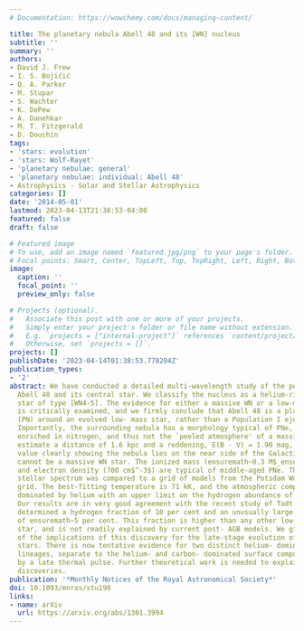 ```yaml
---
# Documentation: https://wowchemy.com/docs/managing-content/

title: The planetary nebula Abell 48 and its [WN] nucleus
subtitle: ''
summary: ''
authors:
- David J. Frew
- I. S. Bojičić
- Q. A. Parker
- M. Stupar
- S. Wachter
- K. DePew
- A. Danehkar
- M. T. Fitzgerald
- D. Douchin
tags:
- 'stars: evolution'
- 'stars: Wolf-Rayet'
- 'planetary nebulae: general'
- 'planetary nebulae: individual: Abell 48'
- Astrophysics - Solar and Stellar Astrophysics
categories: []
date: '2014-05-01'
lastmod: 2023-04-13T21:38:53-04:00
featured: false
draft: false

# Featured image
# To use, add an image named `featured.jpg/png` to your page's folder.
# Focal points: Smart, Center, TopLeft, Top, TopRight, Left, Right, BottomLeft, Bottom, BottomRight.
image:
  caption: ''
  focal_point: ''
  preview_only: false

# Projects (optional).
#   Associate this post with one or more of your projects.
#   Simply enter your project's folder or file name without extension.
#   E.g. `projects = ["internal-project"]` references `content/project/deep-learning/index.md`.
#   Otherwise, set `projects = []`.
projects: []
publishDate: '2023-04-14T01:38:53.778204Z'
publication_types:
- '2'
abstract: We have conducted a detailed multi-wavelength study of the peculiar nebula
  Abell 48 and its central star. We classify the nucleus as a helium-rich, hydrogen-deficient
  star of type [WN4-5]. The evidence for either a massive WN or a low-mass [WN] interpretation
  is critically examined, and we firmly conclude that Abell 48 is a planetary nebula
  (PN) around an evolved low- mass star, rather than a Population I ejecta nebula.
  Importantly, the surrounding nebula has a morphology typical of PNe, and is not
  enriched in nitrogen, and thus not the `peeled atmosphere' of a massive star. We
  estimate a distance of 1.6 kpc and a reddening, E(B - V) = 1.90 mag, the latter
  value clearly showing the nebula lies on the near side of the Galactic bar, and
  cannot be a massive WN star. The ionized mass (ensuremath∼0.3 M$_ensuremathødot$)
  and electron density (700 cm$^-3$) are typical of middle-aged PNe. The observed
  stellar spectrum was compared to a grid of models from the Potsdam Wolf-Rayet (PoWR)
  grid. The best-fitting temperature is 71 kK, and the atmospheric composition is
  dominated by helium with an upper limit on the hydrogen abundance of 10 per cent.
  Our results are in very good agreement with the recent study of Todt et al., who
  determined a hydrogen fraction of 10 per cent and an unusually large nitrogen fraction
  of ensuremath∼5 per cent. This fraction is higher than any other low-mass H-deficient
  star, and is not readily explained by current post- AGB models. We give a discussion
  of the implications of this discovery for the late-stage evolution of intermediate-mass
  stars. There is now tentative evidence for two distinct helium- dominated post-AGB
  lineages, separate to the helium- and carbon- dominated surface compositions produced
  by a late thermal pulse. Further theoretical work is needed to explain these recent
  discoveries.
publication: '*Monthly Notices of the Royal Astronomical Society*'
doi: 10.1093/mnras/stu198
links:
- name: arXiv
  url: https://arxiv.org/abs/1301.3994
---
```

